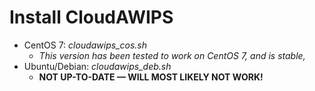 # Install CloudAWIPS
- CentOS 7: *cloudawips_cos.sh*
  - *This version has been tested to work on CentOS 7, and is stable,*
- Ubuntu/Debian: *cloudawips_deb.sh*
  - **NOT UP-TO-DATE — WILL MOST LIKELY NOT WORK!**
